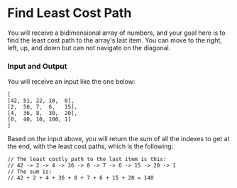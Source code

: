 # Find Least Cost Path

You will receive a bidimensional array of numbers, and your goal here is to find the least cost path to the array's last item.
You can move to the right, left, up, and down but can not navigate on the diagonal.

### Input and Output

You will receive an input like the one below:

```
[
[42, 51, 22, 10,  0],
[2,  50, 7,  6,   15],
[4,  36, 8,  30,  20],
[0,  40, 10, 100, 1]
]
```

Based on the input above, you will return the sum of all the indexes to get at the end, with the least cost paths, which is the following:

```
// The least costly path to the last item is this:
// 42 -> 2 -> 4 -> 36 -> 8 -> 7 -> 6 -> 15 -> 20 -> 1
// The sum is:
// 42 + 2 + 4 + 36 + 8 + 7 + 6 + 15 + 20 = 140
```
